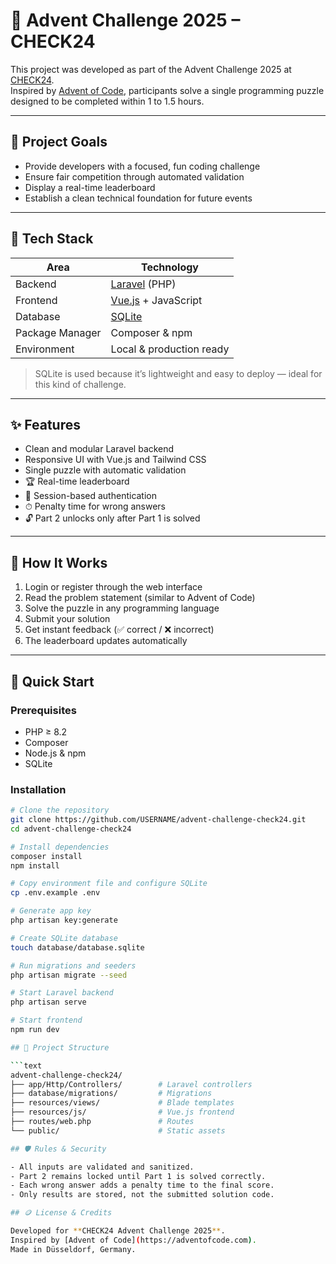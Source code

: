 # 🎄 Advent Challenge 2025 – CHECK24

This project was developed as part of the Advent Challenge 2025 at [CHECK24](https://www.check24.de).  
Inspired by [Advent of Code](https://adventofcode.com), participants solve a single programming puzzle designed to be completed within 1 to 1.5 hours.

---

## 🧭 Project Goals

- Provide developers with a focused, fun coding challenge  
- Ensure fair competition through automated validation  
- Display a real-time leaderboard  
- Establish a clean technical foundation for future events

---

## 🧰 Tech Stack

| Area                | Technology                                |
|----------------------|--------------------------------------------|
| Backend              | [Laravel](https://laravel.com) (PHP)      |
| Frontend             | [Vue.js](https://vuejs.org/) + JavaScript |
| Database             | [SQLite](https://www.sqlite.org/)         |
| Package Manager      | Composer & npm                            |
| Environment          | Local & production ready                  |

> SQLite is used because it’s lightweight and easy to deploy — ideal for this kind of challenge.

---

## ✨ Features

- Clean and modular Laravel backend  
- Responsive UI with Vue.js and Tailwind CSS  
- Single puzzle with automatic validation  
- 🏆 Real-time leaderboard  
- 🔐 Session-based authentication  
- ⏱ Penalty time for wrong answers  
- 🔓 Part 2 unlocks only after Part 1 is solved

---

## 🚀 How It Works

1. Login or register through the web interface  
2. Read the problem statement (similar to Advent of Code)  
3. Solve the puzzle in any programming language  
4. Submit your solution  
5. Get instant feedback (✅ correct / ❌ incorrect)  
6. The leaderboard updates automatically

---

## 🧪 Quick Start

### Prerequisites
- PHP ≥ 8.2  
- Composer  
- Node.js & npm  
- SQLite

### Installation
```bash
# Clone the repository
git clone https://github.com/USERNAME/advent-challenge-check24.git
cd advent-challenge-check24

# Install dependencies
composer install
npm install

# Copy environment file and configure SQLite
cp .env.example .env

# Generate app key
php artisan key:generate

# Create SQLite database
touch database/database.sqlite

# Run migrations and seeders
php artisan migrate --seed

# Start Laravel backend
php artisan serve

# Start frontend
npm run dev

## 📁 Project Structure

```text
advent-challenge-check24/
├── app/Http/Controllers/        # Laravel controllers
├── database/migrations/         # Migrations
├── resources/views/             # Blade templates
├── resources/js/                # Vue.js frontend
├── routes/web.php               # Routes
└── public/                      # Static assets

## 🛡️ Rules & Security

- All inputs are validated and sanitized.
- Part 2 remains locked until Part 1 is solved correctly.
- Each wrong answer adds a penalty time to the final score.
- Only results are stored, not the submitted solution code.

## 🪙 License & Credits

Developed for **CHECK24 Advent Challenge 2025**.  
Inspired by [Advent of Code](https://adventofcode.com).  
Made in Düsseldorf, Germany.
